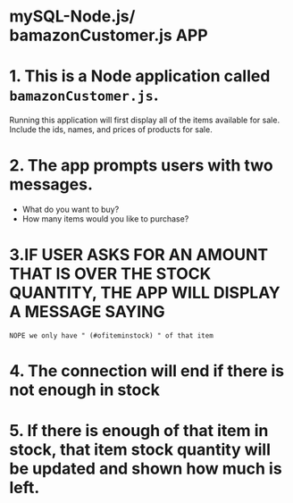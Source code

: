 # mySQL-Node.js/ bamazonCustomer.js APP

# 1.  This is a Node application called `bamazonCustomer.js`. 
Running this application will first display all of the items available for sale. Include the ids, names, and prices of products for sale.

# 2. The app prompts users with two messages.

   * What do you want to buy?
   * How many items would you like to purchase?
   
   # 3.IF USER ASKS FOR AN AMOUNT THAT IS OVER THE STOCK QUANTITY, THE APP WILL DISPLAY A MESSAGE SAYING
    NOPE we only have " (#ofiteminstock) " of that item
  
# 4. The connection will end if there is not enough in stock

# 5. If there is enough of that item in stock, that item stock quantity will be updated and shown how much is left.
